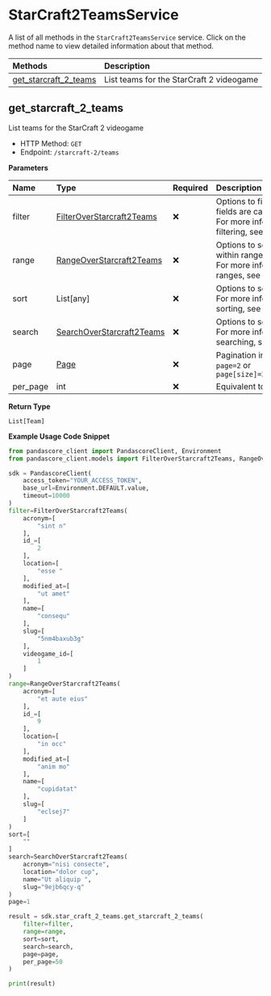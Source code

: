 # StarCraft2TeamsService

A list of all methods in the `StarCraft2TeamsService` service. Click on the method name to view detailed information about that method.

| Methods                                         | Description                              |
| :---------------------------------------------- | :--------------------------------------- |
| [get_starcraft_2_teams](#get_starcraft_2_teams) | List teams for the StarCraft 2 videogame |

## get_starcraft_2_teams

List teams for the StarCraft 2 videogame

- HTTP Method: `GET`
- Endpoint: `/starcraft-2/teams`

**Parameters**

| Name     | Type                                                                | Required | Description                                                                                                                                         |
| :------- | :------------------------------------------------------------------ | :------- | :-------------------------------------------------------------------------------------------------------------------------------------------------- |
| filter   | [FilterOverStarcraft2Teams](../models/FilterOverStarcraft2Teams.md) | ❌       | Options to filter results. String fields are case sensitive <br/>For more information on filtering, see [docs](/docs/filtering-and-sorting#filter). |
| range    | [RangeOverStarcraft2Teams](../models/RangeOverStarcraft2Teams.md)   | ❌       | Options to select results within ranges <br/>For more information on ranges, see [docs](/docs/filtering-and-sorting#range).                         |
| sort     | List[any]                                                           | ❌       | Options to sort results <br/>For more information on sorting, see [docs](/docs/filtering-and-sorting#sort).                                         |
| search   | [SearchOverStarcraft2Teams](../models/SearchOverStarcraft2Teams.md) | ❌       | Options to search results <br/>For more information on searching, see [docs](/docs/filtering-and-sorting#search).                                   |
| page     | [Page](../models/Page.md)                                           | ❌       | Pagination in the form of `page=2` or `page[size]=30&page[number]=2`                                                                                |
| per_page | int                                                                 | ❌       | Equivalent to `page[size]`                                                                                                                          |

**Return Type**

`List[Team]`

**Example Usage Code Snippet**

```python
from pandascore_client import PandascoreClient, Environment
from pandascore_client.models import FilterOverStarcraft2Teams, RangeOverStarcraft2Teams, SearchOverStarcraft2Teams

sdk = PandascoreClient(
    access_token="YOUR_ACCESS_TOKEN",
    base_url=Environment.DEFAULT.value,
    timeout=10000
)
filter=FilterOverStarcraft2Teams(
    acronym=[
        "sint n"
    ],
    id_=[
        2
    ],
    location=[
        "esse "
    ],
    modified_at=[
        "ut amet"
    ],
    name=[
        "consequ"
    ],
    slug=[
        "5nm4baxub3g"
    ],
    videogame_id=[
        1
    ]
)
range=RangeOverStarcraft2Teams(
    acronym=[
        "et aute eius"
    ],
    id_=[
        9
    ],
    location=[
        "in occ"
    ],
    modified_at=[
        "anim mo"
    ],
    name=[
        "cupidatat"
    ],
    slug=[
        "eclsej7"
    ]
)
sort=[
    ""
]
search=SearchOverStarcraft2Teams(
    acronym="nisi consecte",
    location="dolor cup",
    name="Ut aliquip ",
    slug="9ejb6qcy-q"
)
page=1

result = sdk.star_craft_2_teams.get_starcraft_2_teams(
    filter=filter,
    range=range,
    sort=sort,
    search=search,
    page=page,
    per_page=50
)

print(result)
```

<!-- This file was generated by liblab | https://liblab.com/ -->
